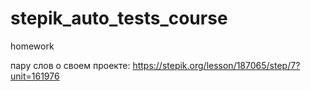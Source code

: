 # stepik_auto_tests_course
homework

пару слов о своем проекте: https://stepik.org/lesson/187065/step/7?unit=161976